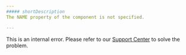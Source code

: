 ```yaml
---
##### shortDescription
The NAME property of the component is not specified.

---
```

This is an internal error. Please refer to our [Support Center](https://www.devexpress.com/Support/Center) to solve the problem.